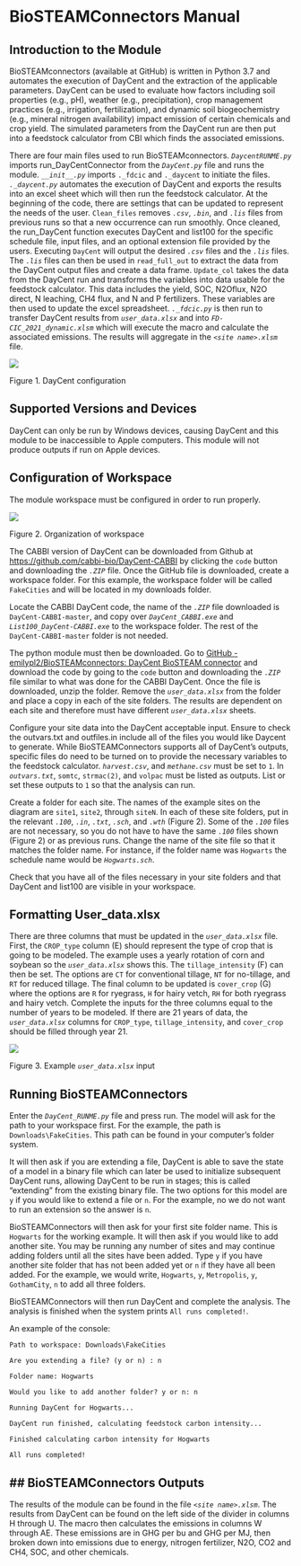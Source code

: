 # BioSTEAMConnectors Manual

## Introduction to the Module

BioSTEAMconnectors (available at GitHub) is written in Python 3.7 and automates the execution of DayCent and the extraction of the applicable parameters. DayCent can be used to evaluate how factors including soil properties (e.g., pH), weather (e.g., precipitation), crop management practices (e.g., irrigation, fertilization), and dynamic soil biogeochemistry (e.g., mineral nitrogen availability) impact emission of certain chemicals and crop yield. The simulated parameters from the DayCent run are then put into a feedstock calculator from CBI which finds the associated emissions. 

There are four main files used to run BioSTEAMconnectors. *`DaycentRUNME.py`* imports run_DayCentConnector from the *`DayCent.py`* file and runs the module. *``__init__.py``* imports `._fdcic` and `._daycent` to initiate the files. *`._daycent.py`* automates the execution of DayCent and exports the results into an excel sheet which will then run the feedstock calculator. At the beginning of the code, there are settings that can be updated to represent the needs of the user. `Clean_files` removes *`.csv`*, *`.bin`*, and *`.lis`* files from previous runs so that a new occurrence can run smoothly. Once cleaned, the run_DayCent function executes DayCent and list100 for the specific schedule file, input files, and an optional extension file provided by the users. Executing `DayCent` will output the desired *`.csv`* files and the *`.lis`* files. The *`.lis`* files can then be used in `read_full_out` to extract the data from the DayCent output files and create a data frame. `Update_col` takes the data from the DayCent run and transforms the variables into data usable for the feedstock calculator. This data includes the yield, SOC, N2Oflux, N2O direct, N leaching, CH4 flux, and N and P fertilizers. These variables are then used to update the excel spreadsheet. *`._fdcic.py`* is then run to transfer DayCent results from *`user_data.xlsx`* and into *`FD-CIC_2021_dynamic.xlsm`* which will execute the macro and calculate the associated emissions. The results will aggregate in the *`<site name>.xlsm`* file.

**![](https://lh4.googleusercontent.com/ChSsCIpPgkJb72tequl8rRpFmoV2LzV9QKIIP1xn0yiCikmYaw8S8WYfhq634cy-UndAx6G_efCislhwFs90VSesPv0xcdybMaIEPS3oHm-CCf0AKf9fUwFODFlvhVMcUyPd4K94)**

Figure 1. DayCent configuration



## Supported Versions and Devices

DayCent can only be run by Windows devices, causing DayCent and this module to be inaccessible to Apple computers. This module will not produce outputs if run on Apple devices.



## Configuration of Workspace

The module workspace must be configured in order to run properly.

**![](https://lh3.googleusercontent.com/OgO2m97_P1BozN6PwXUBEKtEghxQZsW2rTNDpYho3RFNRVGDDXBaOzK46RA_LM0buK814TxdFqRL0mhfAeRXJl1XjC76p0JUI1i6TBsrjZg9oOkpjeiYUoeBa-c7xNpIL7inTzEJ)**

Figure 2. Organization of workspace



The CABBI version of DayCent can be downloaded from Github at https://github.com/cabbi-bio/DayCent-CABBI by clicking the `code` button and downloading the *`.ZIP`* file. Once the GitHub file is downloaded, create a workspace folder. For this example, the workspace folder will be called `FakeCities` and will be located in my downloads folder. 

Locate the CABBI DayCent code, the name of the *`.ZIP`* file downloaded is `DayCent-CABBI-master`, and copy over *`DayCent_CABBI.exe`* and *`List100_DayCent-CABBI.exe`* to the workspace folder. The rest of the `DayCent-CABBI-master` folder is not needed.

The python module must then be downloaded. Go to [GitHub - emilypl2/BioSTEAMconnectors: DayCent BioSTEAM connector](https://github.com/emilypl2/BioSTEAMconnectors) and download the code by going to the `code`  button and downloading the *`.ZIP`* file similar to what was done for the CABBI DayCent. Once the file is downloaded, unzip the folder. Remove the *`user_data.xlsx`* from the folder and place a copy in each of the site folders. The results are dependent on each site and therefore must have different *`user_data.xlsx`* sheets. 

Configure your site data into the DayCent acceptable input. Ensure to check the outvars.txt and outfiles.in include all of the files you would like Daycent to generate. While BioSTEAMConnectors supports all of DayCent’s outputs, specific files do need to be turned on to provide the necessary variables to the feedstock calculator. *`harvest.csv`*, and *`methane.csv`* must be set to `1`. In *`outvars.txt`*, `somtc`, `strmac(2)`, and `volpac` must be listed as outputs. List or set these outputs to `1` so that the analysis can run. 

Create a folder for each site. The names of the example sites on the diagram are `site1`, `site2`, through `siteN`. In each of these site folders, put in the relevant *`.100`*, *`.in`*, *`.txt`*, *`.sch`*, and *`.wth`*  (Figure 2). Some of the *`.100`* files are not necessary, so you do not have to have the same *`.100`* files shown (Figure 2) or as previous runs. Change the name of the site file so that it matches the folder name. For instance, if the folder name was `Hogwarts` the schedule name would be *`Hogwarts.sch`*. 

Check that you have all of the files necessary in your site folders and that DayCent and list100 are visible in your workspace.



## Formatting User_data.xlsx

There are three columns that must be updated in the *`user_data.xlsx`* file. First, the `CROP_type` column (E) should represent the type of crop that is going to be modeled. The example uses a yearly rotation of corn and soybean so the *`user_data.xlsx`* shows this. The `tillage_intensity` (F) can then be set. The options are `CT` for conventional tillage, `NT` for no-tillage, and `RT` for reduced tillage. The final column to be updated is `cover_crop` (G) where the options are `R` for ryegrass, `H` for hairy vetch, `RH` for both ryegrass and hairy vetch. Complete the inputs for the three columns equal to the number of years to be modeled. If there are 21 years of data, the *`user_data.xlsx`* columns for `CROP_type`, `tillage_intensity`, and `cover_crop` should be filled through year 21.

**![](https://lh5.googleusercontent.com/dTa1-j1SdXgkSp_LShBhxmyGcodkTdQvndDBXA5g5B1CekuMPAtyT-1ij-nyexW_D4_ezTos_ydfXrS-ANNRcRLgRS-CIXqQIUIsENhjbJVSIPF1QTNM2OsJpnK7Cv8tHFIqyQ6Z)**

Figure 3. Example *`user_data.xlsx`* input



## Running BioSTEAMConnectors

Enter the *`DayCent_RUNME.py`* file and press run. The model will ask for the path to your workspace first. For the example, the path is `Downloads\FakeCities`. This path can be found in your computer’s folder system. 

It will then ask if you are extending a file, DayCent is able to save the state of a model in a binary file which can later be used to initialize subsequent DayCent runs, allowing DayCent to be run in stages; this is called “extending” from the existing binary file. The two options for this model are `y` if you would like to extend a file or `n`. For the example, no we do not want to run an extension so the answer is `n`. 

BioSTEAMConnectors will then ask for your first site folder name. This is `Hogwarts` for the working example. It will then ask if you would like to add another site. You may be running any number of sites and may continue adding folders until all the sites have been added. Type `y` if you have another site folder that has not been added yet or `n` if they have all been added. For the example, we would write, `Hogwarts`, `y`, `Metropolis`, `y`, `GothamCity`, `n` to add all three folders. 

BioSTEAMConnectors will then run DayCent and complete the analysis. The analysis is finished when the system prints `All runs completed!`. 

An example of the console:

```
Path to workspace: Downloads\FakeCities

Are you extending a file? (y or n) : n

Folder name: Hogwarts

Would you like to add another folder? y or n: n

Running DayCent for Hogwarts...

DayCent run finished, calculating feedstock carbon intensity...

Finished calculating carbon intensity for Hogwarts

All runs completed!
```



## ## BioSTEAMConnectors Outputs

The results of the module can be found in the file *`<site name>.xlsm`*. The results from DayCent can be found on the left side of the divider in columns H through U. The macro then calculates the emissions in columns W through AE. These emissions are in GHG per bu and GHG per MJ, then broken down into emissions due to energy, nitrogen fertilizer, N2O, CO2 and CH4, SOC, and other chemicals.
